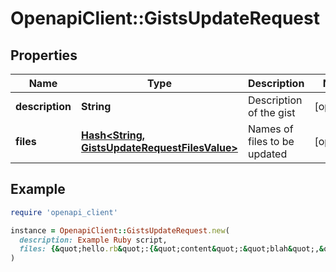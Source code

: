 # OpenapiClient::GistsUpdateRequest

## Properties

| Name | Type | Description | Notes |
| ---- | ---- | ----------- | ----- |
| **description** | **String** | Description of the gist | [optional] |
| **files** | [**Hash&lt;String, GistsUpdateRequestFilesValue&gt;**](GistsUpdateRequestFilesValue.md) | Names of files to be updated | [optional] |

## Example

```ruby
require 'openapi_client'

instance = OpenapiClient::GistsUpdateRequest.new(
  description: Example Ruby script,
  files: {&quot;hello.rb&quot;:{&quot;content&quot;:&quot;blah&quot;,&quot;filename&quot;:&quot;goodbye.rb&quot;}}
)
```

